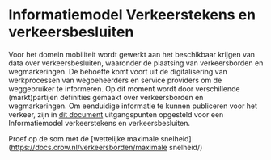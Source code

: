 # Informatiemodel Verkeerstekens en verkeersbesluiten

Voor het domein mobiliteit wordt gewerkt aan het beschikbaar krijgen van data over verkeersbesluiten, waaronder de plaatsing van verkeersborden en wegmarkeringen. De behoefte komt voort uit de digitalisering van werkprocessen van wegbeheerders en service providers om de weggebruiker te informeren. Op dit moment wordt door verschillende (markt)partijen definities gemaakt over verkeersborden en wegmarkeringen. Om eenduidige informatie te kunnen publiceren voor het verkeer, zijn in [dit document](https://docs.crow.nl/verkeersborden/framework/) uitgangspunten opgesteld voor een Informatiemodel verkeerstekens en verkeersbesluiten.

Proef op de som met de [wettelijke maximale snelheid](https://docs.crow.nl/verkeersborden/maximale snelheid/)
